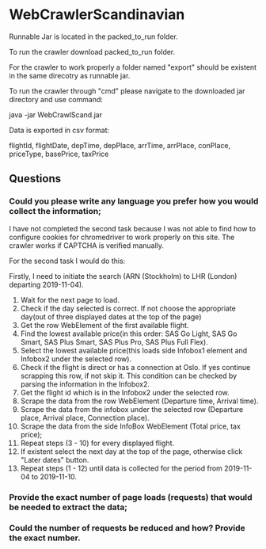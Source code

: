 # WebCrawlerScandinavian

Runnable Jar is located in the packed_to_run folder.

To run the crawler download packed_to_run folder.

For the crawler to work properly a folder named "export" should be existent in the same direcotry as runnable jar. 

To run the crawler through "cmd" please navigate to the downloaded jar directory and use command: 
  
  java -jar WebCrawlScand.jar
  
Data is exported in csv format:

flightId, flightDate, depTime, depPlace, arrTime, arrPlace, conPlace, priceType, basePrice, taxPrice

## Questions
### Could you please write any language you prefer how you would collect the information;

I have not completed the second task because I was not able to find how to configure cookies for chromedriver to work properly on this site. The crawler works if CAPTCHA is verified manually.

For the second task I would do this:

Firstly, I need to initiate the search (ARN (Stockholm) to LHR (London) departing 2019-11-04).

1) Wait for the next page to load.
2) Check if the day selected is correct. If not choose the appropriate day(out of three displayed dates at the top of the page)
3) Get the row WebElement of the first available flight. 
4) Find the lowest available price(in this order: SAS Go Light, SAS Go Smart, SAS Plus Smart, SAS Plus Pro, SAS Plus Full Flex).
5) Select the lowest available price(this loads side Infobox1 element and Infobox2 under the selected row).
6) Check if the flight is direct or has a connection at Oslo. If yes continue scrapping this row, if not skip it. This condition can be checked by parsing the information in the Infobox2.  
7) Get the flight id which is in the Infobox2 under the selected row.
8) Scrape the data from the row WebElement (Departure time, Arrival time).
9) Scrape the data from the infobox under the selected row (Departure place, Arrival place, Connection place).
10) Scrape the data from the side InfoBox WebElement (Total price, tax price);
11) Repeat steps (3 - 10) for every displayed flight.
12) If existent select the next day at the top of the page, otherwise click "Later dates" button.
13) Repeat steps (1 - 12) until data is collected for the period from 2019-11-04 to 2019-11-10.

### Provide the exact number of page loads (requests) that would be needed to extract the data;

### Could the number of requests be reduced and how? Provide the exact number.
